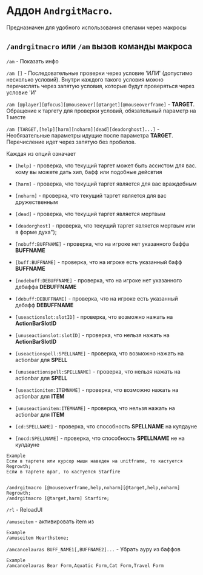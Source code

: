 #  Аддон `AndrgitMacro`.
Предназначен для удобного использования спелами через макросы


##  `/andrgitmacro` или `/am` вызов команды макроса


`/am` - Показать инфо

`/am []` - Последовательные проверки через условие 'ИЛИ' (допустимо несколько условий). Внутри каждого такого условия можно перечислять через запятую условия, которые будут проверяться через условие 'И'

`/am [@player][@focus][@mouseover][@target][@mouseoverframe]` - **TARGET**. Обращение к таргету для проверки условий, обязательный параметр на 1 месте

`/am [TARGET,[help][harm][noharm][dead][deadorghost]...]` - Необязательные параметры идущие после параметра **TARGET**. Перечисление идет через запятую без пробелов.

Каждая из опций означает 
- `[help]` - проверка, что текущий таргет может быть ассистом для вас. кому вы можете дать хил, бафф или подобные дейсвтия
- `[harm]` - проверка, что текущий таргет является для вас враждебным
- `[noharm]` - проверка, что текущий таргет является для вас дружественным
- `[dead]` - проверка, что текущий таргет является мертвым
- `[deadorghost]` - проверка, что текущий таргет является мертвым или в форме духа");

- `[nobuff:BUFFNAME]` - проверка, что на игроке нет указанного баффа **BUFFNAME**
- `[buff:BUFFNAME]` - проверка, что на игроке есть указанный бафф **BUFFNAME**
- `[nodebuff:DEBUFFNAME]` - проверка, что на игроке нет указанного дебаффа **DEBUFFNAME**
- `[debuff:DEBUFFNAME]` - проверка, что на игроке есть указанный дебафф **DEBUFFNAME**
- `[useactionslot:slotID]` - проверка, что возможно нажать на **ActionBarSlotID**
- `[unuseactionslot:slotID]` - проверка, что нельзя нажать на **ActionBarSlotID**
- `[useactionspell:SPELLNAME]` - проверка, что возможно нажать на actionbar для **SPELL**
- `[unuseactionspell:SPELLNAME]` - проверка, что нельзя нажать на actionbar для **SPELL**
- `[useactionitem:ITEMNAME]` - проверка, что возможно нажать на actionbar для **ITEM**
- `[unuseactionitem:ITEMNAME]` - проверка, что нельзя нажать на actionbar для **ITEM**

- `[cd:SPELLNAME]` - проверка, что способность **SPELLNAME** на кулдауне
- `[nocd:SPELLNAME]` - проверка, что способность **SPELLNAME** не на кулдауне



```
Example
Если в таргете или курсор мыши наведен на unitframe, то кастуется Regrowth;
Если в таргете враг, то кастуется Starfire


/andrgitmacro [@mouseoverframe,help,noharm][@target,help,noharm] Regrowth;
/andrgitmacro [@target,harm] Starfire;
```

`/rl` - ReloadUI

`/amuseitem` - активировать item из 
```
Example
/amuseitem Hearthstone;
```
  
`/amcancelauras BUFF_NAME1[,BUFFNAME2]...` - Убрать ауру из баффов
```
Example
/amcancelauras Bear Form,Aquatic Form,Cat Form,Travel Form
```